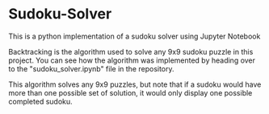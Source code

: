 # Sudoku-Solver
This is a python implementation of a sudoku solver using Jupyter Notebook

Backtracking is the algorithm used to solve any 9x9 sudoku puzzle in this project.
You can see how the algorithm was implemented by heading over to the "sudoku_solver.ipynb" file in the repository. 

This algorithm solves any 9x9 puzzles, but note that if a sudoku would have more than one possible set of solution,
it would only display one possible completed sudoku. 


